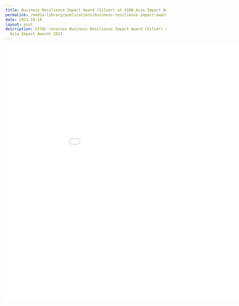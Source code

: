 ```yaml
---
title: Business Resilience Impact Award (Silver) at SSON Asia Impact Awards 2021
permalink: /media-library/publications/business-resilience-impact-award-sson-asia-2021
date: 2021-10-18
layout: post
description: VITAL receives Business Resilience Impact Award (Silver) at SSON
  Asia Impact Awards 2021
---
```

<iframe src="/files/SSON%20Award%20-%20for%20website.pdf" style="width:1000px; height:800px;" frameborder="0" allowfullscreen></iframe>
